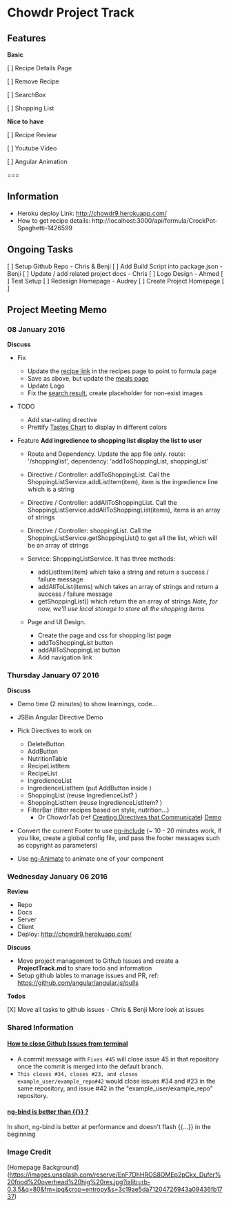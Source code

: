 # Chowdr  Project Track 

## Features

**Basic**

[ ] Recipe Details Page 

[ ] Remove Recipe 

[ ] SearchBox 

[ ] Shopping List 

**Nice to have**

[ ] Recipe Review 

[ ] Youtube Video 

[ ] Angular Animation 

===

## Information
* Heroku deploy Link: http://chowdr9.herokuapp.com/ 
* How to get recipe details: http://localhost:3000/api/formula/CrockPot-Spaghetti-1426599


## Ongoing Tasks 
[ ] Setup Github Repo - Chris & Benji
[ ] Add Build Script into package.json  - Benji
[ ] Update / add related project  docs  - Chris 
[ ] Logo Design - Ahmed 
[ ] Test Setup 
[ ] Redesign Homepage - Audrey 
[ ] Create Project Homepage 
[ ]



## Project Meeting Memo 


### 08 January 2016

**Discuss**

* Fix 
  - Update the [recipe link](http://localhost:3000/#/recipes)  in the recipes page to point to formula page 
  - Save as above, but update the [meals page](http://localhost:3000/#/meals)
  - Update Logo 
  - Fix the [search result](http://localhost:3000/#/recipeSearchResults/hello), create placeholder for non-exist images 

* TODO 
  - Add star-rating directive 
  - Prettify [Tastes Chart](http://localhost:3000/#/formula/Crudaiola-Pasta-1453667) to display in different colors

* Feature 
  **Add ingredience to shopping list display the list to user**
  - Route and Dependency.  Update the app file only. route: '/shoppinglist', dependency: 'addToShoppingList, shoppingList'

  - Directive / Controller: addToShoppingList.  Call the ShoppingListService.addListItem(item), item is the ingredience line which is a string 

  - Directive / Controller: addAllToShoppingList.  Call the ShoppingListService.addAllToShoppingList(items), items is an array of strings 

  - Directive / Controller: shoppingList. Call the ShoppingListService.getShoppingList() to get all the list, which will be an array of strings 

  - Service: ShoppingListService. It has three methods: 
    * addListItem(item) which take a string and return a success / failure message 
    * addAllToList(items) which takes an array of strings and return a success / failure message 
    * getShoppingList() which return the an array of strings
    *Note, for now, we'll use local storage to store all the shopping items*

  - Page and UI Design. 
    * Create the page and css for shopping list page 
    * addToShoppingList button
    * addAllToShoppingList button 
    * Add navigation link 



### Thursday January 07 2016
**Discuss**
* Demo time (2 minutes) to show learnings, code...
* JSBin Angular Directive Demo
* Pick Directives to work on 
  - DeleteButton 
  - AddButton 
  - NutritionTable 
  - RecipeListItem 
  - RecipeList 
  - IngredienceList
  - IngredienceListItem (put AddButton inside )
  - ShoppingList  (reuse IngredienceList? )
  - ShoppingListItem (reuse IngredienceListItem? )
  - FilterBar (filter recipes based on style, nutrition...) 
    - Or ChowdrTab (ref [Creating Directives that Communicate](https://docs.angularjs.org/guide/directive)) [Demo](http://plnkr.co/edit/wDvUlXrnKAHRnN6X7Pa4?p=preview)

  
* Convert the current Footer to use [ng-include](http://www.w3schools.com/angular/angular_includes.asp) (~ 10 - 20 minutes work, if you like, create a global config file, and pass the footer messages such as copyright as parameters) 
* Use [ng-Animate](http://www.w3schools.com/angular/angular_animations.asp) to animate one of your component 







### Wednesday January 06 2016

**Review**

* Repo 
* Docs 
* Server 
* Client 
* Deploy: http://chowdr9.herokuapp.com/ 


**Discuss**

* Move project management to Github Issues and create a **ProjectTrack.md** to share todo and information
* Setup github lables to manage issues and PR, ref: https://github.com/angular/angular.js/pulls  

**Todos**

[X] Move all tasks to github issues - Chris & Benji 
More look at issues 



### Shared Information 
#### [How to close Github Issues from terminal](https://help.github.com/articles/closing-issues-via-commit-messages/)
* A commit message with `Fixes #45` will close issue 45 in that repository once the commit is merged into the default branch. 
* `This closes #34, closes #23, and closes example_user/example_repo#42` would close issues #34 and #23 in the same repository, and issue #42 in the "example_user/example_repo" repository.

#### [ng-bind is better than {{}} ?](http://stackoverflow.com/questions/16125872/angularjs-why-ng-bind-is-better-than-in-angular)
In short, ng-bind is better at performance and doesn't flash {{...}} in the beginning


### Image Credit
[Homepage Background] (https://images.unsplash.com/reserve/EnF7DhHROS8OMEp2pCkx_Dufer%20food%20overhead%20hig%20res.jpg?ixlib=rb-0.3.5&q=80&fm=jpg&crop=entropy&s=3c19ae5da71204726943a09436fb1737)
